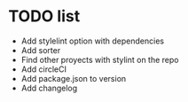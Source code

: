 # TODO list

- Add stylelint option with dependencies
- Add sorter
- Find other proyects with stylint on the repo
- Add circleCI
- Add package.json to version
- Add changelog
